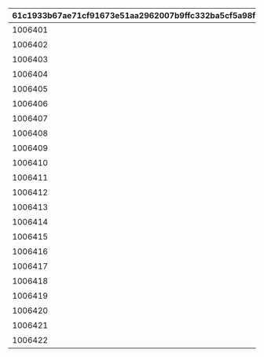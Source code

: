 |61c1933b67ae71cf91673e51aa2962007b9ffc332ba5cf5a98f1ddf0b6549ce4|6c02048b7332da7012b78acd1d636007e48a634017613584a0da9ad9f0e9c05e|5bbfc6cf502856961d6c09ba83a2378e2844bea17fb0677fa0a86b01559c050b|28d37490adec47b6122989ba452de173a17c36f9a74ecc8a8d565a01678e23cc|8af3d598f8fd970c1c741b7f6861ecf104456a2edfbdb41e911730de148825c3|73a00526a2c05100e661017261850776ea175c9df7c6075eb9be4d708dde0d58|aa4df096ade0251a4929be07ad6e744cbcc91fefe28050caee31674ef9007929|
| --- | --- | --- | --- | --- | --- | --- |
|1006401|4|20036104|0|10064|0|開会式|
|1006402|3|20036104|0|10064|0|開会式|
|1006403|1|20036104|0|10064|1006402|徒競走|
|1006404|4|20036104|0|10064|1006402|徒競走|
|1006405|2|20036104|0|10064|1006402|徒競走|
|1006406|2|20036104|0|10064|1006405|騎馬戦|
|1006407|4|20036104|0|10064|1006405|騎馬戦|
|1006408|3|20036106|0|10064|1006406|昼休憩|
|1006409|4|20036106|0|10064|1006406|昼休憩|
|1006410|3|20036106|0|10064|1006408|学術文化出展各種|
|1006411|4|20036106|0|10064|1006408|学術文化出展各種|
|1006412|1|20036106|0|10064|1006408|学術文化出展各種|
|1006413|4|20036108|0|10064|1006410|侍女風給仕喫茶|
|1006414|3|20036108|0|10064|1006410|侍女風給仕喫茶|
|1006415|3|20036113|0|10064|1006414|総合リレー|
|1006416|4|20036113|0|10064|1006414|総合リレー|
|1006417|1|0|2003601|10064|1006415|セレモニーステージ|
|1006418|4|0|2003601|10064|1006415|セレモニーステージ|
|1006419|2|0|2003601|10064|1006415|セレモニーステージ|
|1006420|3|0|2003601|10064|1006419|閉会式|
|1006421|4|0|2003601|10064|1006419|閉会式|
|1006422|4|0|2003601|10064|1006420|コンプリート演出|